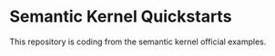 # Semantic Kernel Quickstarts

This repository is coding from the semantic kernel official examples.
